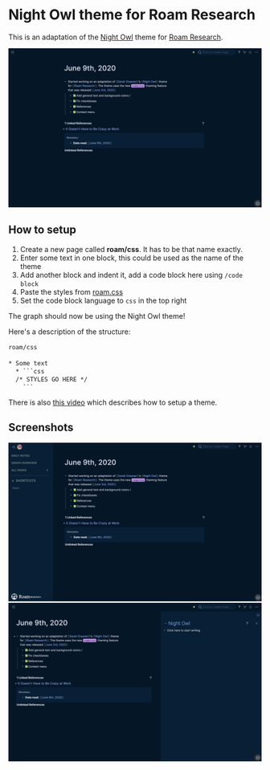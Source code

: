 # Night Owl theme for Roam Research

This is an adaptation of the [Night Owl](https://github.com/sdras/night-owl-vscode-theme) theme for [Roam Research](https://roamresearch.com/).

![The note view](/docs/default.png)

## How to setup

1. Create a new page called **roam/css**. It has to be that name exactly.
1. Enter some text in one block, this could be used as the name of the theme
1. Add another block and indent it, add a code block here using `/code block`
1. Paste the styles from [roam.css](/roam.css)
1. Set the code block language to `css` in the top right

The graph should now be using the Night Owl theme!

Here's a description of the structure:

````
roam/css

* Some text
  * ```css
  /* STYLES GO HERE */
    ```
````

There is also [this video](https://www.youtube.com/watch?time_continue=1&v=UY-sAC2eGyI&feature=emb_logo) which describes how to setup a theme.

## Screenshots

![With the menu open](/docs/with-menu.png)
![With the sidebar open](/docs/with-sidebar.png)
